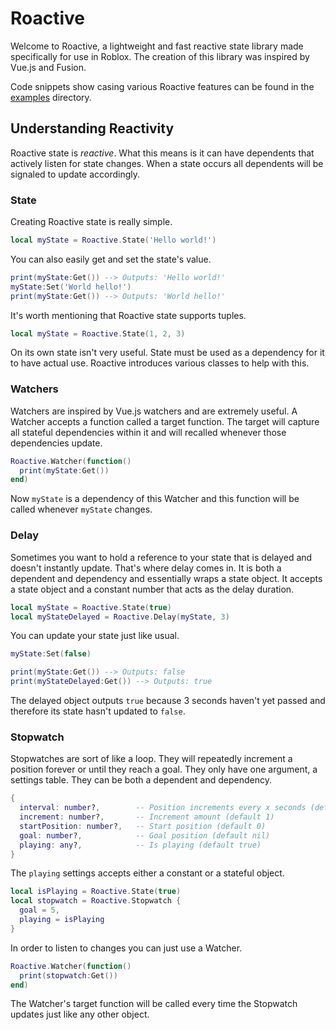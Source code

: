 # Roactive

Welcome to Roactive, a lightweight and fast reactive state library made specifically for use in Roblox. The creation of this library was inspired by Vue.js and Fusion.

Code snippets show casing various Roactive features can be found in the [examples](/examples) directory.

## Understanding Reactivity

Roactive state is *reactive*. What this means is it can have dependents that actively listen for state changes. When a state occurs all dependents will be signaled to update accordingly.

### State

Creating Roactive state is really simple.

```lua
local myState = Roactive.State('Hello world!')
```

You can also easily get and set the state's value.

```lua
print(myState:Get()) --> Outputs: 'Hello world!'
myState:Set('World hello!')
print(myState:Get()) --> Outputs: 'World hello!'
```

It's worth mentioning that Roactive state supports tuples.

```lua
local myState = Roactive.State(1, 2, 3)
```

On its own state isn't very useful. State must be used as a dependency for it to have actual use. Roactive introduces various classes to help with this.

### Watchers

Watchers are inspired by Vue.js watchers and are extremely useful. A Watcher accepts a function called a target function. The target will capture all stateful dependencies within it and will recalled whenever those dependencies update.

```lua
Roactive.Watcher(function()
  print(myState:Get())
end)
```

Now `myState` is a dependency of this Watcher and this function will be called whenever `myState` changes.

### Delay

Sometimes you want to hold a reference to your state that is delayed and doesn't instantly update. That's where delay comes in. It is both a dependent and dependency and essentially wraps a state object. It accepts a state object and a constant number that acts as the delay duration.

```lua
local myState = Roactive.State(true)
local myStateDelayed = Roactive.Delay(myState, 3)
```

You can update your state just like usual.

```lua
myState:Set(false)

print(myState:Get()) --> Outputs: false
print(myStateDelayed:Get()) --> Outputs: true
```

The delayed object outputs `true` because 3 seconds haven't yet passed and therefore its state hasn't updated to `false`.

### Stopwatch

Stopwatches are sort of like a loop. They will repeatedly increment a position forever or until they reach a goal. They only have one argument, a settings table. They can be both a dependent and dependency.

```lua
{
  interval: number?,        -- Position increments every x seconds (default 1)
  increment: number?,       -- Increment amount (default 1)
  startPosition: number?,   -- Start position (default 0)
  goal: number?,            -- Goal position (default nil)
  playing: any?,            -- Is playing (default true)
}
```

The `playing` settings accepts either a constant or a stateful object.

```lua
local isPlaying = Roactive.State(true)
local stopwatch = Roactive.Stopwatch {
  goal = 5,
  playing = isPlaying
}
```

In order to listen to changes you can just use a Watcher.

```lua
Roactive.Watcher(function()
  print(stopwatch:Get())
end)
```

The Watcher's target function will be called every time the Stopwatch updates just like any other object.